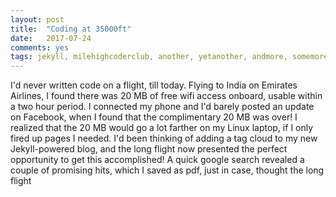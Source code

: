 ```yaml
---
layout: post
title:  "Coding at 35000ft"
date:   2017-07-24
comments: yes
tags: jekyll, milehighcoderclub, another, yetanother, andmore, somemore, thirteen, fourteen, fifteen, sixteen, seventeen, eighteen, nineteen, twenty, twentyone,twentytwo, twentythree, twentyfour
---
```


I'd never written code on a flight, till today. Flying to India on Emirates Airlines, I found there was 20 MB of free wifi access onboard, usable within a two hour period. I connected my phone and I'd barely posted an update on Facebook, when I found that the complimentary 20 MB was over! I realized that the 20 MB would go a lot farther on my Linux laptop, if I only fired up pages I needed. I'd been thinking of adding a tag cloud to my new Jekyll-powered blog, and the long flight now presented the perfect opportunity to get this accomplished! A quick google search revealed a couple of promising hits, which I saved as pdf, just in case, thought the long flight 
